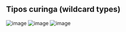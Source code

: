 ## Tipos curinga (wildcard types)
![image](https://raw.githubusercontent.com/devjleonardo/assets/main/Generics-Set-Map-java/03_Tipos%20curinga%20(wildcard%20types)/Generics%20s%C3%A3o%20invariantes.png)
![image](https://raw.githubusercontent.com/devjleonardo/assets/main/Generics-Set-Map-java/03_Tipos%20curinga%20(wildcard%20types)/Com%20tipos%20curinga%20podemos%20fazer%20m%C3%A9todos.png)
![image](https://raw.githubusercontent.com/devjleonardo/assets/main/Generics-Set-Map-java/03_Tipos%20curinga%20(wildcard%20types)/Por%C3%A9m%20n%C3%A3o%20%C3%A9%20poss%C3%ADvel%20adicionar%20dados%20a%20uma.png)